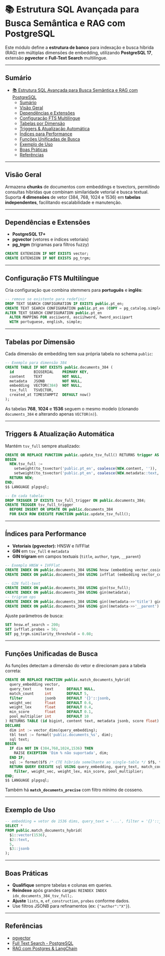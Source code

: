 # 📚 Estrutura SQL Avançada para Busca Semântica e RAG com PostgreSQL

Este módulo define a **estrutura de banco** para indexação e busca híbrida (RAG) em múltiplas dimensões de embedding, utilizando **PostgreSQL 17**, extensão **pgvector** e **Full-Text Search** multilíngue.

---

## Sumário

- [📚 Estrutura SQL Avançada para Busca Semântica e RAG com PostgreSQL](#-estrutura-sql-avançada-para-busca-semântica-e-rag-com-postgresql)
  - [Sumário](#sumário)
  - [Visão Geral](#visão-geral)
  - [Dependências e Extensões](#dependências-e-extensões)
  - [Configuração FTS Multilíngue](#configuração-fts-multilíngue)
  - [Tabelas por Dimensão](#tabelas-por-dimensão)
  - [Triggers \& Atualização Automática](#triggers--atualização-automática)
  - [Índices para Performance](#índices-para-performance)
  - [Funções Unificadas de Busca](#funções-unificadas-de-busca)
  - [Exemplo de Uso](#exemplo-de-uso)
  - [Boas Práticas](#boas-práticas)
  - [Referências](#referências)

---

## Visão Geral

Armazena **chunks** de documentos com embeddings e tsvectors, permitindo consultas híbridas que combinam similaridade vetorial e busca textual. Suporta **4 dimensões** de vetor (384, 768, 1024 e 1536) em **tabelas independentes**, facilitando escalabilidade e manutenção.

---

## Dependências e Extensões

- **PostgreSQL 17+**
- **pgvector** (vetores e índices vetoriais)
- **pg_trgm** (trigramas para filtros fuzzy)

```sql
CREATE EXTENSION IF NOT EXISTS vector;
CREATE EXTENSION IF NOT EXISTS pg_trgm;
```

---

## Configuração FTS Multilíngue

Cria configuração que combina stemmers para **português** e **inglês**:

```sql
-- remove se existente para redefinir
DROP TEXT SEARCH CONFIGURATION IF EXISTS public.pt_en;
CREATE TEXT SEARCH CONFIGURATION public.pt_en (COPY = pg_catalog.simple);
ALTER TEXT SEARCH CONFIGURATION public.pt_en
  ALTER MAPPING FOR asciiword, asciihword, hword_asciipart
  WITH portuguese, english, simple;
```

---

## Tabelas por Dimensão

Cada dimensão de embedding tem sua própria tabela no schema `public`:

```sql
-- Exemplo para dimensão 384
CREATE TABLE IF NOT EXISTS public.documents_384 (
  id         BIGSERIAL    PRIMARY KEY,
  content    TEXT         NOT NULL,
  metadata   JSONB        NOT NULL,
  embedding  VECTOR(384)  NOT NULL,
  tsv_full   TSVECTOR,
  created_at TIMESTAMPTZ  DEFAULT now()
);
```

As tabelas **768**, **1024** e **1536** seguem o mesmo modelo (clonando `documents_384` e alterando apenas `VECTOR(n)`).

---

## Triggers & Atualização Automática

Mantém `tsv_full` sempre atualizado:

```sql
CREATE OR REPLACE FUNCTION public.update_tsv_full() RETURNS trigger AS $$
BEGIN
  NEW.tsv_full :=
    setweight(to_tsvector('public.pt_en', coalesce(NEW.content, '')), 'A') ||
    setweight(to_tsvector('public.pt_en', coalesce(NEW.metadata::text, '')), 'B');
  RETURN NEW;
END;
$$ LANGUAGE plpgsql;

-- Em cada tabela:
DROP TRIGGER IF EXISTS tsv_full_trigger ON public.documents_384;
CREATE TRIGGER tsv_full_trigger
  BEFORE INSERT OR UPDATE ON public.documents_384
  FOR EACH ROW EXECUTE FUNCTION public.update_tsv_full();
```

---

## Índices para Performance

- **Vetoriais (pgvector):** HNSW e IVFFlat
- **GIN** em `tsv_full` e `metadata`
- **GIN trigram** em campos textuais (`title`, `author`, `type`, `__parent`)

```sql
-- Exemplo HNSW + IVFFlat
CREATE INDEX ON public.documents_384 USING hnsw (embedding vector_cosine_ops) WITH (m=16, ef_construction=200);
CREATE INDEX ON public.documents_384 USING ivfflat (embedding vector_cosine_ops) WITH (lists=400);

-- GIN full-text
CREATE INDEX ON public.documents_384 USING gin(tsv_full);
CREATE INDEX ON public.documents_384 USING gin(metadata);
-- trigram ops
CREATE INDEX ON public.documents_384 USING gin((metadata->>'title') gin_trgm_ops);
CREATE INDEX ON public.documents_384 USING gin((metadata->>'__parent') gin_trgm_ops);
```

Ajuste parâmetros de busca:
```sql
SET hnsw.ef_search = 200;
SET ivfflat.probes = 50;
SET pg_trgm.similarity_threshold = 0.08;
```

---

## Funções Unificadas de Busca

As funções detectam a dimensão do vetor e direcionam para a tabela correta:

```sql
CREATE OR REPLACE FUNCTION public.match_documents_hybrid(
  query_embedding vector,
  query_text      text      DEFAULT NULL,
  match_count     int       DEFAULT 5,
  filter          jsonb     DEFAULT '{}'::jsonb,
  weight_vec      float     DEFAULT 0.6,
  weight_lex      float     DEFAULT 0.4,
  min_score       float     DEFAULT 0.1,
  pool_multiplier int       DEFAULT 10
) RETURNS TABLE (id bigint, content text, metadata jsonb, score float) AS $$
DECLARE
  dim int := vector_dims(query_embedding);
  tbl text := format('public.documents_%s', dim);
  sql text;
BEGIN
  IF dim NOT IN (384,768,1024,1536) THEN
    RAISE EXCEPTION 'Dim % não suportada', dim;
  END IF;
  sql := format($f$ /* CTE híbrida semelhante ao single-table */ $f$, tbl);
  RETURN QUERY EXECUTE sql USING query_embedding, query_text, match_count,
    filter, weight_vec, weight_lex, min_score, pool_multiplier;
END;
$$ LANGUAGE plpgsql;
```

Também há **`match_documents_precise`** com filtro mínimo de cosseno.

---

## Exemplo de Uso

```sql
-- embedding = vetor de 1536 dims, query_text = '...', filter = '{}'::jsonb
SELECT *
FROM public.match_documents_hybrid(
  $1::vector(1536),
  $2::text,
  5,
  $3::jsonb
);
```

---

## Boas Práticas

- **Qualifique** sempre tabelas e colunas em queries.
- **Reindexe** após grandes cargas: `REINDEX INDEX idx_documents_384_tsv_full;`.
- **Ajuste** `lists`, `m`, `ef_construction`, `probes` conforme dados.
- Use filtros JSONB para refinamentos (ex: `{"author":"X"}`).

---

## Referências

- [pgvector](https://github.com/pgvector/pgvector)
- [Full Text Search - PostgreSQL](https://www.postgresql.org/docs/current/textsearch.html)
- [RAG com Postgres & LangChain](https://python.langchain.com/docs/integrations/vectorstores/pgvector)
